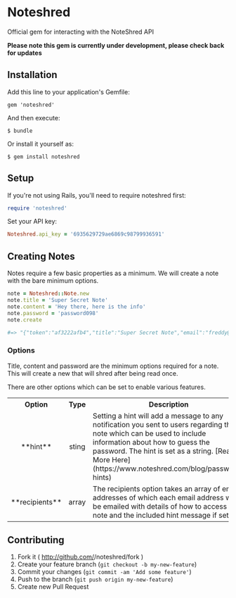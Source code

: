 # Noteshred

Official gem for interacting with the NoteShred API

**Please note this gem is currently under development, please check back for updates**
## Installation

Add this line to your application's Gemfile:

    gem 'noteshred'

And then execute:

    $ bundle

Or install it yourself as:

    $ gem install noteshred

## Setup

If you're not using Rails, you'll need to require noteshred first:
```ruby
require 'noteshred'
```
Set your API key:
```ruby
Noteshred.api_key = '6935629729ae6869c98799936591'
```
## Creating Notes

Notes require a few basic properties as a minimum.
We will create a note with the bare minimum options.  
```ruby
note = Noteshred::Note.new
note.title = 'Super Secret Note'
note.content = 'Hey there, here is the info'
note.password = 'password098'
note.create

#=> "{"token":"af3222afb4","title":"Super Secret Note","email":"freddy@fingers.com","email_hash":"1590fee271427e2e4fe2f8099b12c835","content":"Hey there, here is the info","shred_by":"2014-12-01T21:33:50-08:00","is_shredded":false,"shred_method":1,"has_attachment":false,"created_at":"2014-11-24T21:33:50-08:00","created_by":"Freddy Fingers","hint":null,"activities":[]}"
```

### Options
Title, content and password are the minimum options required for a note. This will create a new that will shred after being read once.

There are other options which can be set to enable various features.

<table>
  <tr>
    <th>Option</th>
    <th>Type</th>
    <th>Description</td>
  </tr>
  <tr>
    <td style="text-align: center">**hint**</td>
    <td style="text-align: center">sting</td>
    <td>
      Setting a hint will add a message to any notification you sent to users regarding the note which can be used to include information about how to guess the password. The hint is set as a string. [Read More Here](https://www.noteshred.com/blog/password-hints)
    </td>
  </tr>
  <tr>
    <td style="text-align: center">**recipients**</td>
    <td style="text-align: center">array</td>
    <td>
      The recipients option takes an array of email addresses of which each email address will be emailed with details of how to access the note and the included hint message if set.
    </td>
  </tr>
</table>

## Contributing

1. Fork it ( http://github.com/<my-github-username>/noteshred/fork )
2. Create your feature branch (`git checkout -b my-new-feature`)
3. Commit your changes (`git commit -am 'Add some feature'`)
4. Push to the branch (`git push origin my-new-feature`)
5. Create new Pull Request
